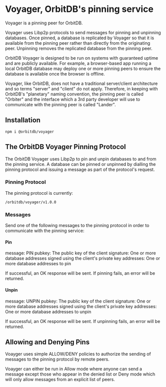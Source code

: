 # Voyager, OrbitDB's pinning service

Voyager is a pinning peer for OrbitDB.

Voyager uses Libp2p protocols to send messages for pinning and unpinning databases. Once pinned, a database is replicated by Voyager so that it is available from the pinning peer rather than directly from the originating peer. Unpinning removes the replicated database from the pinning peer.

OrbitDB Voyager is designed to be run on systems with guaranteed uptime and are publicly available. For example, a browser-based app running a local OrbitDB database may deploy one or more pinning peers to ensure the database is available once the browser is offline.

Voyager, like OrbitDB, does not have a traditional server/client architecture and so terms "server" and "client" do not apply. Therefore, in keeping with OrbitDB's "planetary" naming convention, the pinning peer is called "Orbiter" and the interface which a 3rd party developer will use to communicate with the pinning peer is called "Lander".

## Installation

```
npm i @orbitdb/voyager
```

## The OrbitDB Voyager Pinning Protocol

The OrbitDB Voyager uses Libp2p to pin and unpin databases to and from the pinning service. A database can be pinned or unpinned by dialling the pinning protocol and issuing a message as part of the protocol's request.

### Pinning Protocol

The pinning protocol is currently:

```
/orbitdb/voyager/v1.0.0
```

### Messages

Send one of the following messages to the pinning protocol in order to communicate with the pinning service:

#### Pin

message: PIN
pubkey: The public key of the client
signature: One or more database addresses signed using the client's private key
addresses: One or more database addresses to pin 

If successful, an OK response will be sent. If pinning fails, an error will be returned.

#### Unpin

message: UNPIN
pubkey: The public key of the client
signature: One or more database addresses signed using the client's private key
addresses: One or more database addresses to unpin

If successful, an OK response will be sent. If unpinning fails, an error will be returned.

## Allowing and Denying Pins

Voayger uses simple ALLOW/DENY policies to authorize the sending of messages to the pinning protocol by remote peers.

Voayger can either be run in Allow mode where anyone can send a message except those who appear in the denied list or Deny mode which will only allow messages from an explicit list of peers.